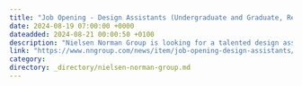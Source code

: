 ```yaml
---
title: "Job Opening - Design Assistants (Undergraduate and Graduate, Remote) 2024"
date: 2024-08-19 07:00:00 +0000
dateadded: 2024-08-21 00:00:50 +0100
description: "Nielsen Norman Group is looking for a talented design assistant to join the team. The deadline to apply is August 30, 2024."
link: "https://www.nngroup.com/news/item/job-opening-design-assistants/"
category:
directory: _directory/nielsen-norman-group.md
---
```

